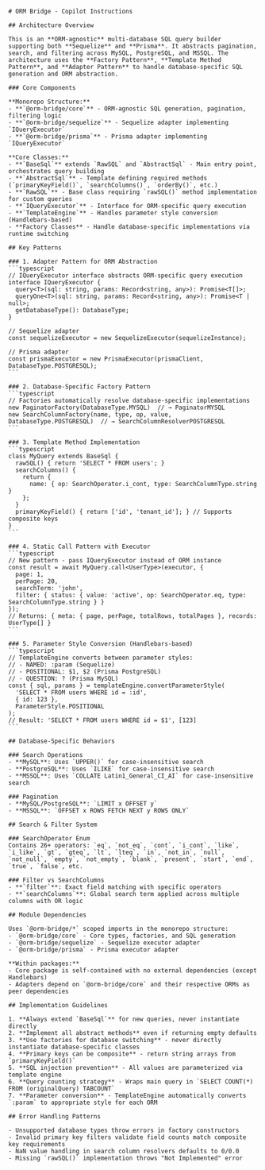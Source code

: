 ````instructions
# ORM Bridge - Copilot Instructions

## Architecture Overview

This is an **ORM-agnostic** multi-database SQL query builder supporting both **Sequelize** and **Prisma**. It abstracts pagination, search, and filtering across MySQL, PostgreSQL, and MSSQL. The architecture uses the **Factory Pattern**, **Template Method Pattern**, and **Adapter Pattern** to handle database-specific SQL generation and ORM abstraction.

### Core Components

**Monorepo Structure:**
- **`@orm-bridge/core`** - ORM-agnostic SQL generation, pagination, filtering logic
- **`@orm-bridge/sequelize`** - Sequelize adapter implementing `IQueryExecutor`
- **`@orm-bridge/prisma`** - Prisma adapter implementing `IQueryExecutor`

**Core Classes:**
- **`BaseSql`** extends `RawSQL` and `AbstractSql` - Main entry point, orchestrates query building
- **`AbstractSql`** - Template defining required methods (`primaryKeyField()`, `searchColumns()`, `orderBy()`, etc.)
- **`RawSQL`** - Base class requiring `rawSQL()` method implementation for custom queries
- **`IQueryExecutor`** - Interface for ORM-specific query execution
- **`TemplateEngine`** - Handles parameter style conversion (Handlebars-based)
- **Factory Classes** - Handle database-specific implementations via runtime switching

## Key Patterns

### 1. Adapter Pattern for ORM Abstraction
```typescript
// IQueryExecutor interface abstracts ORM-specific query execution
interface IQueryExecutor {
  query<T>(sql: string, params: Record<string, any>): Promise<T[]>;
  queryOne<T>(sql: string, params: Record<string, any>): Promise<T | null>;
  getDatabaseType(): DatabaseType;
}

// Sequelize adapter
const sequelizeExecutor = new SequelizeExecutor(sequelizeInstance);

// Prisma adapter  
const prismaExecutor = new PrismaExecutor(prismaClient, DatabaseType.POSTGRESQL);
```

### 2. Database-Specific Factory Pattern
```typescript
// Factories automatically resolve database-specific implementations
new PaginatorFactory(DatabaseType.MYSQL)  // → PaginatorMYSQL
new SearchColumnFactory(name, type, op, value, DatabaseType.POSTGRESQL)  // → SearchColumnResolverPOSTGRESQL
```

### 3. Template Method Implementation
```typescript
class MyQuery extends BaseSql {
  rawSQL() { return 'SELECT * FROM users'; }
  searchColumns() { 
    return { 
      name: { op: SearchOperator.i_cont, type: SearchColumnType.string } 
    }; 
  }
  primaryKeyField() { return ['id', 'tenant_id']; } // Supports composite keys
}
```

### 4. Static Call Pattern with Executor
```typescript
// New pattern - pass IQueryExecutor instead of ORM instance
const result = await MyQuery.call<UserType>(executor, {
  page: 1,
  perPage: 20,
  searchTerm: 'john',
  filter: { status: { value: 'active', op: SearchOperator.eq, type: SearchColumnType.string } }
});
// Returns: { meta: { page, perPage, totalRows, totalPages }, records: UserType[] }
```

### 5. Parameter Style Conversion (Handlebars-based)
```typescript
// TemplateEngine converts between parameter styles:
// - NAMED: :param (Sequelize)
// - POSITIONAL: $1, $2 (Prisma PostgreSQL)
// - QUESTION: ? (Prisma MySQL)
const { sql, params } = templateEngine.convertParameterStyle(
  'SELECT * FROM users WHERE id = :id',
  { id: 123 },
  ParameterStyle.POSITIONAL
);
// Result: 'SELECT * FROM users WHERE id = $1', [123]
```

## Database-Specific Behaviors

### Search Operations
- **MySQL**: Uses `UPPER()` for case-insensitive search
- **PostgreSQL**: Uses `ILIKE` for case-insensitive search  
- **MSSQL**: Uses `COLLATE Latin1_General_CI_AI` for case-insensitive search

### Pagination
- **MySQL/PostgreSQL**: `LIMIT x OFFSET y`
- **MSSQL**: `OFFSET x ROWS FETCH NEXT y ROWS ONLY`

## Search & Filter System

### SearchOperator Enum
Contains 26+ operators: `eq`, `not_eq`, `cont`, `i_cont`, `like`, `i_like`, `gt`, `gteq`, `lt`, `lteq`, `in`, `not_in`, `null`, `not_null`, `empty`, `not_empty`, `blank`, `present`, `start`, `end`, `true`, `false`, etc.

### Filter vs SearchColumns
- **`filter`**: Exact field matching with specific operators
- **`searchColumns`**: Global search term applied across multiple columns with OR logic

## Module Dependencies

Uses `@orm-bridge/*` scoped imports in the monorepo structure:
- `@orm-bridge/core` - Core types, factories, and SQL generation
- `@orm-bridge/sequelize` - Sequelize executor adapter
- `@orm-bridge/prisma` - Prisma executor adapter

**Within packages:**
- Core package is self-contained with no external dependencies (except Handlebars)
- Adapters depend on `@orm-bridge/core` and their respective ORMs as peer dependencies

## Implementation Guidelines

1. **Always extend `BaseSql`** for new queries, never instantiate directly
2. **Implement all abstract methods** even if returning empty defaults
3. **Use factories for database switching** - never directly instantiate database-specific classes
4. **Primary keys can be composite** - return string arrays from `primaryKeyField()`
5. **SQL injection prevention** - All values are parameterized via template engine
6. **Query counting strategy** - Wraps main query in `SELECT COUNT(*) FROM (originalQuery) TABCOUNT`
7. **Parameter conversion** - TemplateEngine automatically converts `:param` to appropriate style for each ORM

## Error Handling Patterns

- Unsupported database types throw errors in factory constructors
- Invalid primary key filters validate field counts match composite key requirements
- NaN value handling in search column resolvers defaults to 0/0.0
- Missing `rawSQL()` implementation throws "Not Implemented" error
